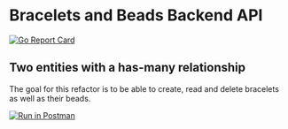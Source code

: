 # Bracelets and Beads Backend API 
[![Go Report Card](https://goreportcard.com/badge/github.com/campbellmarianna/golang-starter-pack)](https://goreportcard.com/report/github.com/make-school-labs/golang-starter-pack)
## Two entities with a has-many relationship


The goal for this refactor is to be able to create, read and delete bracelets as well as their beads.

[![Run in Postman](https://run.pstmn.io/button.svg)](https://app.getpostman.com/run-collection/23db1d45520d282aa2d5)
